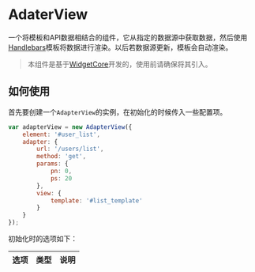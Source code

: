 # AdaterView

一个将模板和API数据相结合的组件，它从指定的数据源中获取数据，然后使用[Handlebars](http://handlebarsjs.com/)模板将数据进行渲染。以后若数据源更新，模板会自动渲染。

> 本组件是基于[WidgetCore](https://github.com/novawidgets/widgetcore)开发的，使用前请确保将其引入。

## 如何使用

首先要创建一个`AdapterView`的实例，在初始化的时候传入一些配置项。

```js
var adapterView = new AdapterView({
    element: '#user_list',
    adapter: {
        url: '/users/list',
        method: 'get',
        params: {
            pn: 0,
            ps: 20
        },
        view: {
            template: '#list_template'
        }
    }
});
```

初始化时的选项如下：

选项    | 类型    |  说明
--------|---------|------------------------





